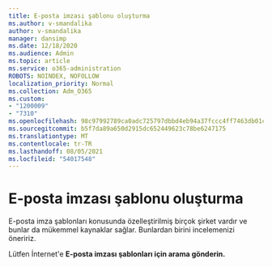 ```yaml
---
title: E-posta imzası şablonu oluşturma
ms.author: v-smandalika
author: v-smandalika
manager: dansimp
ms.date: 12/18/2020
ms.audience: Admin
ms.topic: article
ms.service: o365-administration
ROBOTS: NOINDEX, NOFOLLOW
localization_priority: Normal
ms.collection: Adm_O365
ms.custom:
- "1200009"
- "7310"
ms.openlocfilehash: 98c97992789ca0adc725797dbbd4eb94a37fccc4ff7463db01cf4f28e5106174
ms.sourcegitcommit: b5f7da89a650d2915dc652449623c78be6247175
ms.translationtype: MT
ms.contentlocale: tr-TR
ms.lasthandoff: 08/05/2021
ms.locfileid: "54017548"
---
```

# <a name="create-an-email-signature-template"></a>E-posta imzası şablonu oluşturma

E-posta imza şablonları konusunda özelleştirilmiş birçok şirket vardır ve bunlar da mükemmel kaynaklar sağlar. Bunlardan birini incelemenizi öneririz.

Lütfen İnternet'e **E-posta imzası şablonları için arama gönderin.**